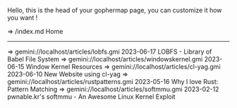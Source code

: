 Hello, this is the head of your gophermap page, you can
customize it how you want !

=> /index.md Home

------------------------------------------------------------------
=> gemini://localhost/articles/lobfs.gmi 2023-06-17 LOBFS - Library of Babel File System
=> gemini://localhost/articles/windowskernel.gmi 2023-06-15 Window Kernel Resources
=> gemini://localhost/articles/cl-yag.gmi 2023-06-10 New Website using cl-yag
=> gemini://localhost/articles/rustpatterns.gmi 2023-05-16 Why I love Rust: Pattern Matching
=> gemini://localhost/articles/softmmu.gmi 2023-02-12 pwnable.kr's softmmu - An Awesome Linux Kernel Exploit

